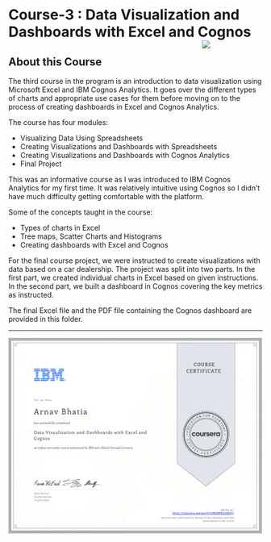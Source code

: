 # Course-3 : Data Visualization and Dashboards with Excel and Cognos <img src="https://raw.githubusercontent.com/roshangrewal/IBM-Data-Science-Professional-Certification/master/IBM-Banner.png" align="right" width="120" />

## About this Course
The third course in the program is an introduction to data visualization using Microsoft Excel and IBM Cognos Analytics. It goes over the different types of charts and appropriate use cases for them before moving on to the process of creating dashboards in Excel and Cognos Analytics.

The course has four modules:
-	Visualizing Data Using Spreadsheets
-	Creating Visualizations and Dashboards with Spreadsheets
-	Creating Visualizations and Dashboards with Cognos Analytics
-	Final Project
  
This was an informative course as I was introduced to IBM Cognos Analytics for my first time. It was relatively intuitive using Cognos so I didn’t have much difficulty getting comfortable with the platform.

Some of the concepts taught in the course:
-	Types of charts in Excel
-	Tree maps, Scatter Charts and Histograms
-	Creating dashboards with Excel and Cognos

For the final course project, we were instructed to create visualizations with data based on a car dealership. The project was split into two parts. In the first part, we created individual charts in Excel based on given instructions. In the second part, we built a dashboard in Cognos covering the key metrics as instructed.

The final Excel file and the PDF file containing the Cognos dashboard are provided in this folder.




---

<p align="center">
<img src="/Course-3 : Data Visualization and Dashboards with Excel and Cognos/IBM_DataVisualization_Certificate.png" >
